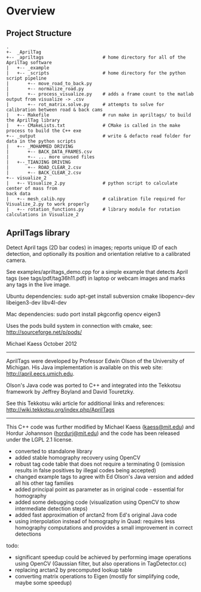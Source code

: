 # Overview
## Project Structure
```
.
+-  _AprilTag
+-- _apriltags                      # home directory for all of the AprilTag software
|   +-- _example
|   +-- _scripts                    # home directory for the python script pipeline
|       +-- move_road_to_back.py
|       +-- normalize_road.py
|       +-- process_visualize.py    # adds a frame count to the matlab output from visualize -> .csv
|       +-- rot_matrix.solve.py     # attempts to solve for calibration between road & back cams
|   +-- Makefile                    # run make in apriltags/ to build the AprilTag library
|   +-- CMakeLists.txt              # CMake is called in the make process to build the C++ exe
+-- _output                         # write & defacto read folder for data in the python scripts
|   +-- _MOHAMMED DRIVING
|       +-- BACK_DATA_FRAMES.csv
|       +-- ... more unused files
|   +--_TIANJING DRIVING
|       +-- ROAD_CLEAR_2.csv
|       +-- BACK_CLEAR_2.csv
+-- visualize_2
|   +-- Visualize_2.py              # python script to calculate center of mass from 
back data
|   +-- mesh_calib.npy              # calibration file required for Visualize_2.py to work properly
|   +-- rotation_functions.py       # library module for rotation calculations in Visualize_2
```

## AprilTags library

Detect April tags (2D bar codes) in images; reports unique ID of each
detection, and optionally its position and orientation relative to a
calibrated camera.

See examples/apriltags_demo.cpp for a simple example that detects
April tags (see tags/pdf/tag36h11.pdf) in laptop or webcam images and
marks any tags in the live image.

Ubuntu dependencies:
sudo apt-get install subversion cmake libopencv-dev libeigen3-dev libv4l-dev

Mac dependencies:
sudo port install pkgconfig opencv eigen3

Uses the pods build system in connection with cmake, see:
http://sourceforge.net/p/pods/

Michael Kaess
October 2012

----------------------------

AprilTags were developed by Professor Edwin Olson of the University of
Michigan.  His Java implementation is available on this web site:
  http://april.eecs.umich.edu.

Olson's Java code was ported to C++ and integrated into the Tekkotsu
framework by Jeffrey Boyland and David Touretzky.

See this Tekkotsu wiki article for additional links and references:
  http://wiki.tekkotsu.org/index.php/AprilTags

----------------------------

This C++ code was further modified by
Michael Kaess (kaess@mit.edu) and Hordur Johannson (hordurj@mit.edu)
and the code has been released under the LGPL 2.1 license.

- converted to standalone library
- added stable homography recovery using OpenCV
- robust tag code table that does not require a terminating 0
  (omission results in false positives by illegal codes being accepted)
- changed example tags to agree with Ed Olson's Java version and added
  all his other tag families
- added principal point as parameter as in original code - essential
  for homography
- added some debugging code (visualization using OpenCV to show
  intermediate detection steps)
- added fast approximation of arctan2 from Ed's original Java code
- using interpolation instead of homography in Quad: requires less
  homography computations and provides a small improvement in correct
  detections

todo:
- significant speedup could be achieved by performing image operations
  using OpenCV (Gaussian filter, but also operations in
  TagDetector.cc)
- replacing arctan2 by precomputed lookup table
- converting matrix operations to Eigen (mostly for simplifying code,
  maybe some speedup)